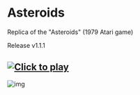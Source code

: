 # Asteroids

Replica of the "Asteroids" (1979 Atari game)

Release v1.1.1

## [![Click to play](https://img.shields.io/badge/Click_to_play-0ABF53?logo=cliqz&logoColor=fff&style=flat-square)](https://crappycodemaker.github.io/Asteroids/)

![img](https://raw.githubusercontent.com/CrappyCodeMaker/Asteroids/master/src/img/preview.jpg)
